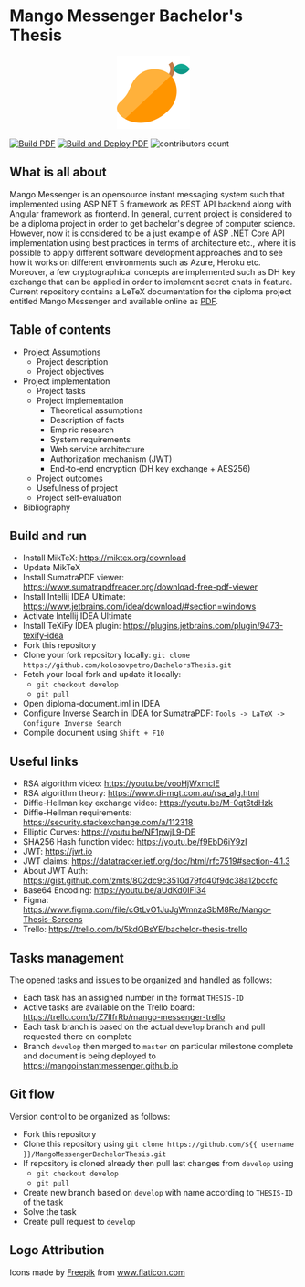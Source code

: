 # Mango Messenger Bachelor's Thesis

<p align="center">
  <img src="src/Pictures/mango.png"  alt="Mango Messenger Logo"/>
</p>

[![Build PDF](https://github.com/MangoInstantMessenger/MangoMessengerBachelorThesis/actions/workflows/build.yml/badge.svg)](https://github.com/MangoInstantMessenger/MangoMessengerBachelorThesis/actions/workflows/build.yml/badge.svg)
[![Build and Deploy PDF](https://github.com/MangoInstantMessenger/MangoMessengerBachelorThesis/actions/workflows/build-and-deploy.yml/badge.svg)](https://github.com/MangoInstantMessenger/MangoMessengerBachelorThesis/actions/workflows/build-and-deploy.yml/badge.svg)
![contributors count](https://img.shields.io/github/contributors/MangoInstantMessenger/MangoMessengerBachelorThesis)

## What is all about

Mango Messenger is an opensource instant messaging system such that implemented using ASP NET 5 framework as REST API
backend along with Angular framework as frontend. In general, current project is considered to be a diploma project in
order to get bachelor's degree of computer science. However, now it is considered to be a just example of ASP .NET Core
API implementation using best practices in terms of architecture etc., where it is possible to apply different software
development approaches and to see how it works on different environments such as Azure, Heroku etc. Moreover, a few
cryptographical concepts are implemented such as DH key exchange that can be applied in order to implement secret chats
in feature. Current repository contains a LeTeX documentation for the diploma project entitled Mango Messenger and
available online as
<a href="https://mangoinstantmessenger.github.io/web/viewer.html?file=../main.pdf" target="_blank">PDF</a>.

## Table of contents

- Project Assumptions
    - Project description
    - Project objectives
- Project implementation
    - Project tasks
    - Project implementation
        - Theoretical assumptions
        - Description of facts
        - Empiric research
        - System requirements
        - Web service architecture
        - Authorization mechanism (JWT)
        - End-to-end encryption (DH key exchange + AES256)
    - Project outcomes
    - Usefulness of project
    - Project self-evaluation
- Bibliography

## Build and run

- Install MikTeX: https://miktex.org/download
- Update MikTeX
- Install SumatraPDF viewer: https://www.sumatrapdfreader.org/download-free-pdf-viewer
- Install Intellij IDEA Ultimate: https://www.jetbrains.com/idea/download/#section=windows
- Activate Intellij IDEA Ultimate
- Install TeXiFy IDEA plugin: https://plugins.jetbrains.com/plugin/9473-texify-idea
- Fork this repository
- Clone your fork repository locally: `git clone https://github.com/kolosovpetro/BachelorsThesis.git`
- Fetch your local fork and update it locally:
    - `git checkout develop`
    - `git pull`
- Open diploma-document.iml in IDEA
- Configure Inverse Search in IDEA for SumatraPDF: `Tools -> LaTeX -> Configure Inverse Search`
- Compile document using `Shift + F10`

## Useful links

- RSA algorithm video: https://youtu.be/vooHjWxmcIE
- RSA algorithm theory: https://www.di-mgt.com.au/rsa_alg.html
- Diffie-Hellman key exchange video: https://youtu.be/M-0qt6tdHzk
- Diffie-Hellman requirements: https://security.stackexchange.com/a/112318
- Elliptic Curves: https://youtu.be/NF1pwjL9-DE
- SHA256 Hash function video: https://youtu.be/f9EbD6iY9zI
- JWT: https://jwt.io
- JWT claims: https://datatracker.ietf.org/doc/html/rfc7519#section-4.1.3
- About JWT Auth: https://gist.github.com/zmts/802dc9c3510d79fd40f9dc38a12bccfc
- Base64 Encoding: https://youtu.be/aUdKd0IFl34
- Figma: https://www.figma.com/file/cGtLvO1JuJgWmnzaSbM8Re/Mango-Thesis-Screens
- Trello: https://trello.com/b/5kdQBsYE/bachelor-thesis-trello

## Tasks management

The opened tasks and issues to be organized and handled as follows:

- Each task has an assigned number in the format `THESIS-ID`
- Active tasks are available on the Trello board: https://trello.com/b/Z7IlfrRb/mango-messenger-trello
- Each task branch is based on the actual `develop` branch and pull requested there on complete
- Branch `develop` then merged to `master` on particular milestone complete and document is being deployed to
  https://mangoinstantmessenger.github.io

## Git flow

Version control to be organized as follows:

- Fork this repository
- Clone this repository using `git clone https://github.com/${{ username }}/MangoMessengerBachelorThesis.git`
- If repository is cloned already then pull last changes from `develop` using
    - `git checkout develop`
    - `git pull`
- Create new branch based on `develop` with name according to `THESIS-ID` of the task
- Solve the task
- Create pull request to `develop`

## Logo Attribution

<div>Icons made by <a href="https://www.freepik.com" title="Freepik">Freepik</a> from <a href="https://www.flaticon.com/" title="Flaticon">www.flaticon.com</a></div>
